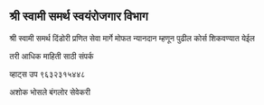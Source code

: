 श्री स्वामी समर्थ स्वयंरोजगार विभाग
--


श्री स्वामी समर्थ  दिंडोरी प्रणित सेवा मार्गे मोफत न्यानदान म्हणून पुढील कोर्स शिकवण्यात येईल 

तरी आधिक माहिती साठी संपर्क 

व्हाट्स उप ९६३२३१५४४८ 

अशोक भोसले बंगलोर सेवेकरी 


